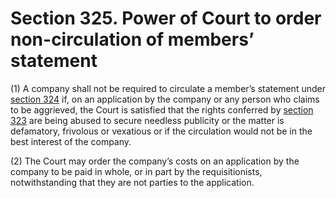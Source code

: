 # Section 325. Power of Court to order non-circulation of members’ statement

\(1\) A company shall not be required to circulate a member’s statement under [section 324](section-324.-directors-duty-to-circulate-members-statement.md) if, on an application by the company or any person who claims to be aggrieved, the Court is satisfied that the rights conferred by [section 323](section-323.-power-of-members-to-require-circulation-of-statements.md) are being abused to secure needless publicity or the matter is defamatory, frivolous or vexatious or if the circulation would not be in the best interest of the company.

\(2\) The Court may order the company’s costs on an application by the company to be paid in whole, or in part by the requisitionists, notwithstanding that they are not parties to the application.

